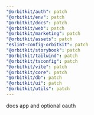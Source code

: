 ```yaml
---
"@orbitkit/auth": patch
"@orbitkit/env": patch
"@orbitkit/docs": patch
"@orbitkit/web": patch
"@orbitkit/marketing": patch
"@orbitkit/assets": patch
"eslint-config-orbitkit": patch
"@orbitkit/storybook": patch
"@orbitkit/tailwind": patch
"@orbitkit/tsconfig": patch
"@orbitkit/vite": patch
"@orbitkit/core": patch
"@orbitkit/db": patch
"@orbitkit/ui": patch
"@orbitkit/utils": patch
---
```


docs app and optional oauth
